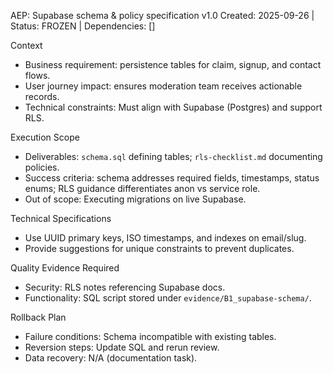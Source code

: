AEP: Supabase schema & policy specification v1.0
Created: 2025-09-26 | Status: FROZEN | Dependencies: []

Context
- Business requirement: persistence tables for claim, signup, and contact flows.
- User journey impact: ensures moderation team receives actionable records.
- Technical constraints: Must align with Supabase (Postgres) and support RLS.

Execution Scope
- Deliverables: `schema.sql` defining tables; `rls-checklist.md` documenting policies.
- Success criteria: schema addresses required fields, timestamps, status enums; RLS guidance differentiates anon vs service role.
- Out of scope: Executing migrations on live Supabase.

Technical Specifications
- Use UUID primary keys, ISO timestamps, and indexes on email/slug.
- Provide suggestions for unique constraints to prevent duplicates.

Quality Evidence Required
- Security: RLS notes referencing Supabase docs.
- Functionality: SQL script stored under `evidence/B1_supabase-schema/`.

Rollback Plan
- Failure conditions: Schema incompatible with existing tables.
- Reversion steps: Update SQL and rerun review.
- Data recovery: N/A (documentation task).
